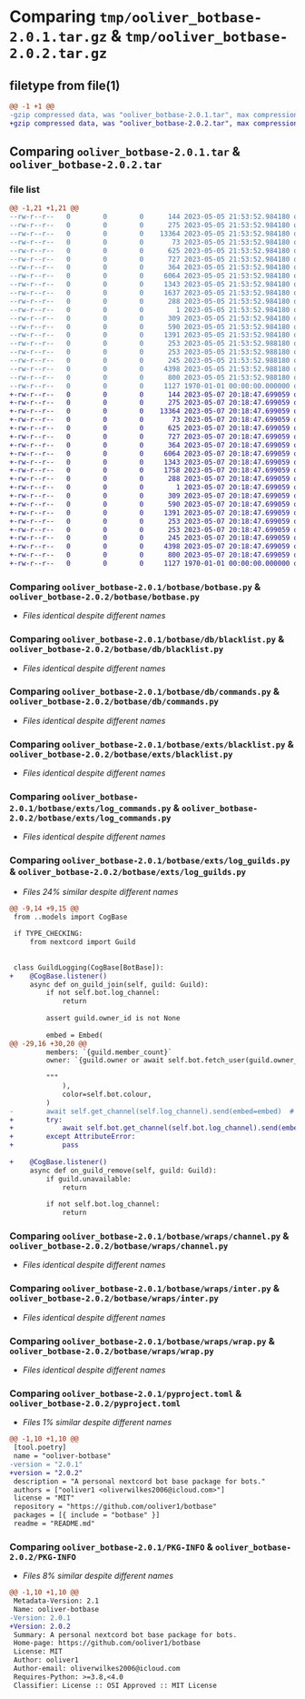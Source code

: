 # Comparing `tmp/ooliver_botbase-2.0.1.tar.gz` & `tmp/ooliver_botbase-2.0.2.tar.gz`

## filetype from file(1)

```diff
@@ -1 +1 @@
-gzip compressed data, was "ooliver_botbase-2.0.1.tar", max compression
+gzip compressed data, was "ooliver_botbase-2.0.2.tar", max compression
```

## Comparing `ooliver_botbase-2.0.1.tar` & `ooliver_botbase-2.0.2.tar`

### file list

```diff
@@ -1,21 +1,21 @@
--rw-r--r--   0        0        0      144 2023-05-05 21:53:52.984180 ooliver_botbase-2.0.1/README.md
--rw-r--r--   0        0        0      275 2023-05-05 21:53:52.984180 ooliver_botbase-2.0.1/botbase/__init__.py
--rw-r--r--   0        0        0    13364 2023-05-05 21:53:52.984180 ooliver_botbase-2.0.1/botbase/botbase.py
--rw-r--r--   0        0        0       73 2023-05-05 21:53:52.984180 ooliver_botbase-2.0.1/botbase/db/__init__.py
--rw-r--r--   0        0        0      625 2023-05-05 21:53:52.984180 ooliver_botbase-2.0.1/botbase/db/blacklist.py
--rw-r--r--   0        0        0      727 2023-05-05 21:53:52.984180 ooliver_botbase-2.0.1/botbase/db/commands.py
--rw-r--r--   0        0        0      364 2023-05-05 21:53:52.984180 ooliver_botbase-2.0.1/botbase/db/metadata.py
--rw-r--r--   0        0        0     6064 2023-05-05 21:53:52.984180 ooliver_botbase-2.0.1/botbase/exts/blacklist.py
--rw-r--r--   0        0        0     1343 2023-05-05 21:53:52.984180 ooliver_botbase-2.0.1/botbase/exts/log_commands.py
--rw-r--r--   0        0        0     1637 2023-05-05 21:53:52.984180 ooliver_botbase-2.0.1/botbase/exts/log_guilds.py
--rw-r--r--   0        0        0      288 2023-05-05 21:53:52.984180 ooliver_botbase-2.0.1/botbase/models.py
--rw-r--r--   0        0        0        1 2023-05-05 21:53:52.984180 ooliver_botbase-2.0.1/botbase/py.typed
--rw-r--r--   0        0        0      309 2023-05-05 21:53:52.984180 ooliver_botbase-2.0.1/botbase/wraps/__init__.py
--rw-r--r--   0        0        0      590 2023-05-05 21:53:52.984180 ooliver_botbase-2.0.1/botbase/wraps/channel.py
--rw-r--r--   0        0        0     1391 2023-05-05 21:53:52.984180 ooliver_botbase-2.0.1/botbase/wraps/inter.py
--rw-r--r--   0        0        0      253 2023-05-05 21:53:52.988180 ooliver_botbase-2.0.1/botbase/wraps/member.py
--rw-r--r--   0        0        0      253 2023-05-05 21:53:52.988180 ooliver_botbase-2.0.1/botbase/wraps/thread.py
--rw-r--r--   0        0        0      245 2023-05-05 21:53:52.988180 ooliver_botbase-2.0.1/botbase/wraps/user.py
--rw-r--r--   0        0        0     4398 2023-05-05 21:53:52.988180 ooliver_botbase-2.0.1/botbase/wraps/wrap.py
--rw-r--r--   0        0        0      800 2023-05-05 21:53:52.988180 ooliver_botbase-2.0.1/pyproject.toml
--rw-r--r--   0        0        0     1127 1970-01-01 00:00:00.000000 ooliver_botbase-2.0.1/PKG-INFO
+-rw-r--r--   0        0        0      144 2023-05-07 20:18:47.699059 ooliver_botbase-2.0.2/README.md
+-rw-r--r--   0        0        0      275 2023-05-07 20:18:47.699059 ooliver_botbase-2.0.2/botbase/__init__.py
+-rw-r--r--   0        0        0    13364 2023-05-07 20:18:47.699059 ooliver_botbase-2.0.2/botbase/botbase.py
+-rw-r--r--   0        0        0       73 2023-05-07 20:18:47.699059 ooliver_botbase-2.0.2/botbase/db/__init__.py
+-rw-r--r--   0        0        0      625 2023-05-07 20:18:47.699059 ooliver_botbase-2.0.2/botbase/db/blacklist.py
+-rw-r--r--   0        0        0      727 2023-05-07 20:18:47.699059 ooliver_botbase-2.0.2/botbase/db/commands.py
+-rw-r--r--   0        0        0      364 2023-05-07 20:18:47.699059 ooliver_botbase-2.0.2/botbase/db/metadata.py
+-rw-r--r--   0        0        0     6064 2023-05-07 20:18:47.699059 ooliver_botbase-2.0.2/botbase/exts/blacklist.py
+-rw-r--r--   0        0        0     1343 2023-05-07 20:18:47.699059 ooliver_botbase-2.0.2/botbase/exts/log_commands.py
+-rw-r--r--   0        0        0     1758 2023-05-07 20:18:47.699059 ooliver_botbase-2.0.2/botbase/exts/log_guilds.py
+-rw-r--r--   0        0        0      288 2023-05-07 20:18:47.699059 ooliver_botbase-2.0.2/botbase/models.py
+-rw-r--r--   0        0        0        1 2023-05-07 20:18:47.699059 ooliver_botbase-2.0.2/botbase/py.typed
+-rw-r--r--   0        0        0      309 2023-05-07 20:18:47.699059 ooliver_botbase-2.0.2/botbase/wraps/__init__.py
+-rw-r--r--   0        0        0      590 2023-05-07 20:18:47.699059 ooliver_botbase-2.0.2/botbase/wraps/channel.py
+-rw-r--r--   0        0        0     1391 2023-05-07 20:18:47.699059 ooliver_botbase-2.0.2/botbase/wraps/inter.py
+-rw-r--r--   0        0        0      253 2023-05-07 20:18:47.699059 ooliver_botbase-2.0.2/botbase/wraps/member.py
+-rw-r--r--   0        0        0      253 2023-05-07 20:18:47.699059 ooliver_botbase-2.0.2/botbase/wraps/thread.py
+-rw-r--r--   0        0        0      245 2023-05-07 20:18:47.699059 ooliver_botbase-2.0.2/botbase/wraps/user.py
+-rw-r--r--   0        0        0     4398 2023-05-07 20:18:47.699059 ooliver_botbase-2.0.2/botbase/wraps/wrap.py
+-rw-r--r--   0        0        0      800 2023-05-07 20:18:47.699059 ooliver_botbase-2.0.2/pyproject.toml
+-rw-r--r--   0        0        0     1127 1970-01-01 00:00:00.000000 ooliver_botbase-2.0.2/PKG-INFO
```

### Comparing `ooliver_botbase-2.0.1/botbase/botbase.py` & `ooliver_botbase-2.0.2/botbase/botbase.py`

 * *Files identical despite different names*

### Comparing `ooliver_botbase-2.0.1/botbase/db/blacklist.py` & `ooliver_botbase-2.0.2/botbase/db/blacklist.py`

 * *Files identical despite different names*

### Comparing `ooliver_botbase-2.0.1/botbase/db/commands.py` & `ooliver_botbase-2.0.2/botbase/db/commands.py`

 * *Files identical despite different names*

### Comparing `ooliver_botbase-2.0.1/botbase/exts/blacklist.py` & `ooliver_botbase-2.0.2/botbase/exts/blacklist.py`

 * *Files identical despite different names*

### Comparing `ooliver_botbase-2.0.1/botbase/exts/log_commands.py` & `ooliver_botbase-2.0.2/botbase/exts/log_commands.py`

 * *Files identical despite different names*

### Comparing `ooliver_botbase-2.0.1/botbase/exts/log_guilds.py` & `ooliver_botbase-2.0.2/botbase/exts/log_guilds.py`

 * *Files 24% similar despite different names*

```diff
@@ -9,14 +9,15 @@
 from ..models import CogBase
 
 if TYPE_CHECKING:
     from nextcord import Guild
 
 
 class GuildLogging(CogBase[BotBase]):
+    @CogBase.listener()
     async def on_guild_join(self, guild: Guild):
         if not self.bot.log_channel:
             return
 
         assert guild.owner_id is not None
 
         embed = Embed(
@@ -29,16 +30,20 @@
         members: `{guild.member_count}`
         owner: `{guild.owner or await self.bot.fetch_user(guild.owner_id)}`
 
         """
             ),
             color=self.bot.colour,
         )
-        await self.get_channel(self.log_channel).send(embed=embed)  # type: ignore
+        try:
+            await self.bot.get_channel(self.bot.log_channel).send(embed=embed)  # type: ignore
+        except AttributeError:
+            pass
 
+    @CogBase.listener()
     async def on_guild_remove(self, guild: Guild):
         if guild.unavailable:
             return
 
         if not self.bot.log_channel:
             return
```

### Comparing `ooliver_botbase-2.0.1/botbase/wraps/channel.py` & `ooliver_botbase-2.0.2/botbase/wraps/channel.py`

 * *Files identical despite different names*

### Comparing `ooliver_botbase-2.0.1/botbase/wraps/inter.py` & `ooliver_botbase-2.0.2/botbase/wraps/inter.py`

 * *Files identical despite different names*

### Comparing `ooliver_botbase-2.0.1/botbase/wraps/wrap.py` & `ooliver_botbase-2.0.2/botbase/wraps/wrap.py`

 * *Files identical despite different names*

### Comparing `ooliver_botbase-2.0.1/pyproject.toml` & `ooliver_botbase-2.0.2/pyproject.toml`

 * *Files 1% similar despite different names*

```diff
@@ -1,10 +1,10 @@
 [tool.poetry]
 name = "ooliver-botbase"
-version = "2.0.1"
+version = "2.0.2"
 description = "A personal nextcord bot base package for bots."
 authors = ["ooliver1 <oliverwilkes2006@icloud.com>"]
 license = "MIT"
 repository = "https://github.com/ooliver1/botbase"
 packages = [{ include = "botbase" }]
 readme = "README.md"
```

### Comparing `ooliver_botbase-2.0.1/PKG-INFO` & `ooliver_botbase-2.0.2/PKG-INFO`

 * *Files 8% similar despite different names*

```diff
@@ -1,10 +1,10 @@
 Metadata-Version: 2.1
 Name: ooliver-botbase
-Version: 2.0.1
+Version: 2.0.2
 Summary: A personal nextcord bot base package for bots.
 Home-page: https://github.com/ooliver1/botbase
 License: MIT
 Author: ooliver1
 Author-email: oliverwilkes2006@icloud.com
 Requires-Python: >=3.8,<4.0
 Classifier: License :: OSI Approved :: MIT License
```

